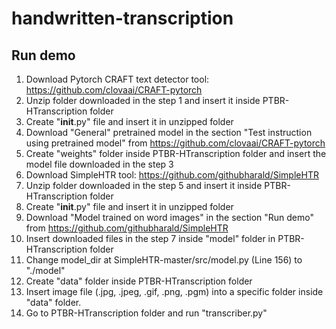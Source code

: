 # handwritten-transcription

## Run demo
1. Download Pytorch CRAFT text detector tool: https://github.com/clovaai/CRAFT-pytorch
2. Unzip folder downloaded in the step 1 and insert it inside PTBR-HTranscription folder
3. Create "__init__.py" file and insert it in unzipped folder
4. Download "General" pretrained model in the section "Test instruction using pretrained model" from https://github.com/clovaai/CRAFT-pytorch
5. Create "weights" folder inside PTBR-HTranscription folder and insert the model file downloaded in the step 3
6. Download SimpleHTR tool: https://github.com/githubharald/SimpleHTR
7. Unzip folder downloaded in the step 5 and insert it inside PTBR-HTranscription folder
8. Create "__init__.py" file and insert it in unzipped folder
9. Download "Model trained on word images" in the section "Run demo" from https://github.com/githubharald/SimpleHTR
10. Insert downloaded files in the step 7 inside "model" folder in PTBR-HTranscription folder
11. Change model_dir at SimpleHTR-master/src/model.py (Line 156) to "./model"
12. Create "data" folder inside PTBR-HTranscription folder
13. Insert image file (.jpg, .jpeg, .gif, .png, .pgm) into a specific folder inside "data" folder.
14. Go to PTBR-HTranscription folder and run "transcriber.py"